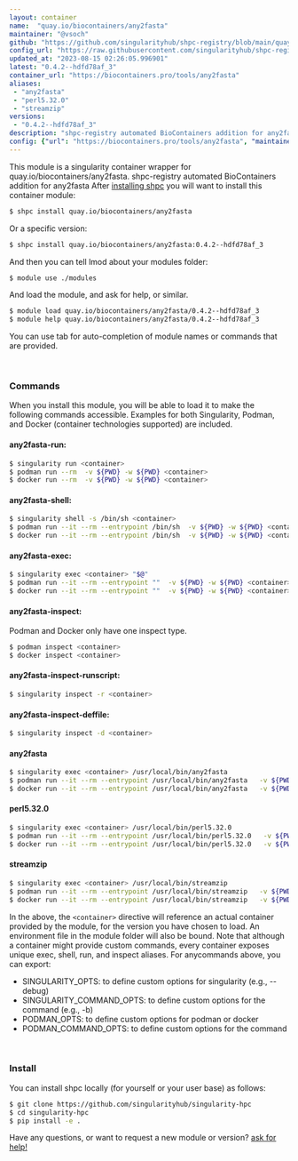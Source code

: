 ```yaml
---
layout: container
name:  "quay.io/biocontainers/any2fasta"
maintainer: "@vsoch"
github: "https://github.com/singularityhub/shpc-registry/blob/main/quay.io/biocontainers/any2fasta/container.yaml"
config_url: "https://raw.githubusercontent.com/singularityhub/shpc-registry/main/quay.io/biocontainers/any2fasta/container.yaml"
updated_at: "2023-08-15 02:26:05.996901"
latest: "0.4.2--hdfd78af_3"
container_url: "https://biocontainers.pro/tools/any2fasta"
aliases:
 - "any2fasta"
 - "perl5.32.0"
 - "streamzip"
versions:
 - "0.4.2--hdfd78af_3"
description: "shpc-registry automated BioContainers addition for any2fasta"
config: {"url": "https://biocontainers.pro/tools/any2fasta", "maintainer": "@vsoch", "description": "shpc-registry automated BioContainers addition for any2fasta", "latest": {"0.4.2--hdfd78af_3": "sha256:c12232efc334f451077b6c3f968d0b8e6519ebd8a53dbfb83bd8a109adf24b1c"}, "tags": {"0.4.2--hdfd78af_3": "sha256:c12232efc334f451077b6c3f968d0b8e6519ebd8a53dbfb83bd8a109adf24b1c"}, "docker": "quay.io/biocontainers/any2fasta", "aliases": {"any2fasta": "/usr/local/bin/any2fasta", "perl5.32.0": "/usr/local/bin/perl5.32.0", "streamzip": "/usr/local/bin/streamzip"}}
---
```


This module is a singularity container wrapper for quay.io/biocontainers/any2fasta.
shpc-registry automated BioContainers addition for any2fasta
After [installing shpc](#install) you will want to install this container module:


```bash
$ shpc install quay.io/biocontainers/any2fasta
```

Or a specific version:

```bash
$ shpc install quay.io/biocontainers/any2fasta:0.4.2--hdfd78af_3
```

And then you can tell lmod about your modules folder:

```bash
$ module use ./modules
```

And load the module, and ask for help, or similar.

```bash
$ module load quay.io/biocontainers/any2fasta/0.4.2--hdfd78af_3
$ module help quay.io/biocontainers/any2fasta/0.4.2--hdfd78af_3
```

You can use tab for auto-completion of module names or commands that are provided.

<br>

### Commands

When you install this module, you will be able to load it to make the following commands accessible.
Examples for both Singularity, Podman, and Docker (container technologies supported) are included.

#### any2fasta-run:

```bash
$ singularity run <container>
$ podman run --rm  -v ${PWD} -w ${PWD} <container>
$ docker run --rm  -v ${PWD} -w ${PWD} <container>
```

#### any2fasta-shell:

```bash
$ singularity shell -s /bin/sh <container>
$ podman run --it --rm --entrypoint /bin/sh  -v ${PWD} -w ${PWD} <container>
$ docker run --it --rm --entrypoint /bin/sh  -v ${PWD} -w ${PWD} <container>
```

#### any2fasta-exec:

```bash
$ singularity exec <container> "$@"
$ podman run --it --rm --entrypoint ""  -v ${PWD} -w ${PWD} <container> "$@"
$ docker run --it --rm --entrypoint ""  -v ${PWD} -w ${PWD} <container> "$@"
```

#### any2fasta-inspect:

Podman and Docker only have one inspect type.

```bash
$ podman inspect <container>
$ docker inspect <container>
```

#### any2fasta-inspect-runscript:

```bash
$ singularity inspect -r <container>
```

#### any2fasta-inspect-deffile:

```bash
$ singularity inspect -d <container>
```


#### any2fasta

```bash
$ singularity exec <container> /usr/local/bin/any2fasta
$ podman run --it --rm --entrypoint /usr/local/bin/any2fasta   -v ${PWD} -w ${PWD} <container> -c " $@"
$ docker run --it --rm --entrypoint /usr/local/bin/any2fasta   -v ${PWD} -w ${PWD} <container> -c " $@"
```


#### perl5.32.0

```bash
$ singularity exec <container> /usr/local/bin/perl5.32.0
$ podman run --it --rm --entrypoint /usr/local/bin/perl5.32.0   -v ${PWD} -w ${PWD} <container> -c " $@"
$ docker run --it --rm --entrypoint /usr/local/bin/perl5.32.0   -v ${PWD} -w ${PWD} <container> -c " $@"
```


#### streamzip

```bash
$ singularity exec <container> /usr/local/bin/streamzip
$ podman run --it --rm --entrypoint /usr/local/bin/streamzip   -v ${PWD} -w ${PWD} <container> -c " $@"
$ docker run --it --rm --entrypoint /usr/local/bin/streamzip   -v ${PWD} -w ${PWD} <container> -c " $@"
```



In the above, the `<container>` directive will reference an actual container provided
by the module, for the version you have chosen to load. An environment file in the
module folder will also be bound. Note that although a container
might provide custom commands, every container exposes unique exec, shell, run, and
inspect aliases. For anycommands above, you can export:

 - SINGULARITY_OPTS: to define custom options for singularity (e.g., --debug)
 - SINGULARITY_COMMAND_OPTS: to define custom options for the command (e.g., -b)
 - PODMAN_OPTS: to define custom options for podman or docker
 - PODMAN_COMMAND_OPTS: to define custom options for the command

<br>

### Install

You can install shpc locally (for yourself or your user base) as follows:

```bash
$ git clone https://github.com/singularityhub/singularity-hpc
$ cd singularity-hpc
$ pip install -e .
```

Have any questions, or want to request a new module or version? [ask for help!](https://github.com/singularityhub/singularity-hpc/issues)